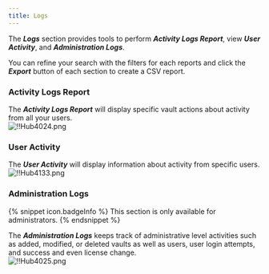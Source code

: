 ```yaml
---
title: Logs
---
```

The ***Logs*** section provides tools to perform ***Activity Logs Report***, view ***User Activity***, and ***Administration Logs***.  

You can refine your search with the filters for each reports and click the ***Export*** button of each section to create a CSV report.  

### Activity Logs Report 

The ***Activity Logs Report*** will display specific vault actions about activity from all your users.  
![!!Hub4024.png](https://webdevolutions.azureedge.net/docs/en/hub/Hub4024.png) 

### User Activity 

The ***User Activity*** will display information about activity from specific users.  
![!!Hub4133.png](https://webdevolutions.azureedge.net/docs/en/hub/Hub4133.png) 

### Administration Logs 

{% snippet icon.badgeInfo %} 
This section is only available for administrators. 
{% endsnippet %}
 
The ***Administration Logs*** keeps track of administrative level activities such as added, modified, or deleted vaults as well as users, user login attempts, and success and even license change.  
![!!Hub4025.png](https://webdevolutions.azureedge.net/docs/en/hub/Hub4025.png) 

